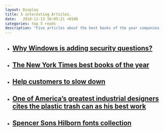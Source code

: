 ```yaml
---
layout: Display
title: 5 interesting Articles.
date:   2018-11-13 10:05:21 +0100
categories: top 5 reads
description: "Five articles about the best books of the year companies trying to help customers slow down and more"
---
```



<ul>
<li>
<a href="https://arstechnica.com/information-technology/2018/12/what-was-the-name-of-your-first-exploit-win-10-security-questions-open-backdoor/" target="_blank"><h2>Why Windows is adding security questions?</h2>
</a>
</li>
<li>
<a href="https://www.nytimes.com/2018/11/29/books/review/best-books.html" target="_blank"><h2>The New York Times best books of the year</h2>
</a>
</li>
<li>
<a href="https://hbr.org/2018/12/the-growing-business-of-helping-customers-slow-down" target="_blank"><h2>Help customers to slow down</h2>
</a>
</li>
<li>
<a href="https://qz.com/quartzy/1487098/one-of-americas-greatest-industrial-designers-cites-the-plastic-trash-can-as-his-best-work/" target="_blank"><h2>One of America’s greatest industrial designers cites the plastic trash can as his best work</h2>
</a>
</li>
<li>
<a href="https://weandthecolor.com/spencer-sons-hilborn-fonts-collection/100150" target="_blank"><h2>Spencer Sons Hilborn fonts collection</h2>
</a>
</li>
</ul>
